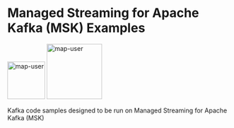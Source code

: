 # Managed Streaming for Apache Kafka (MSK) Examples

<img width="85" alt="map-user" src="https://img.shields.io/badge/views-120-green"> <img width="125" alt="map-user" src="https://img.shields.io/badge/unique visits-016-green">

Kafka code samples designed to be run on Managed Streaming for Apache Kafka (MSK)
